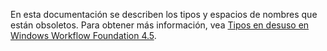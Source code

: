 En esta documentación se describen los tipos y espacios de nombres que están obsoletos. Para obtener más información, vea [Tipos en desuso en Windows Workflow Foundation 4.5](http://aka.ms/wfdeprecatedtypes).